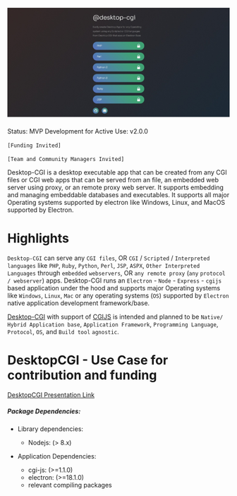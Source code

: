![Desktop CGI](https://github.com/desktop-cgi/desktop-cgi/blob/master/dev_support/assets/desktop-cgi.jpeg)

Status: MVP Development for Active Use: v2.0.0

`[Funding Invited]`

`[Team and Community Managers Invited]`

Desktop-CGI is a desktop executable app that can be created from any CGI files or CGI web apps that can be served from an file, an embedded web server using proxy, or an remote proxy web server. It supports embedding and managing embeddable databases and executables. It supports all major Operating systems supported by electron like Windows, Linux, and MacOS supported by Electron.


# Highlights


`Desktop-CGI` can serve any `CGI files`, OR `CGI` / `Scripted` / `Interpreted languages` like `PHP`, `Ruby`, `Python`, `Perl`, `JSP`, `ASPX`, `Other Interpreted Languages` through `embedded` `webservers`, OR `any remote proxy` (`any` `protocol / webserver`) apps. Desktop-CGI runs an `Electron` - `Node` - `Express` - `cgijs` based application under the hood and supports major Operating systems like `Windows`, `Linux`, `Mac` or any operating systems (`OS`) supported by `Electron` native application development framework/base.

[Desktop-CGI](https://github.com/desktop-cgi/desktop-cgi) with support of [CGIJS](https://github.com/cgi-js/cgi-js) is intended and planned to be `Native/ Hybrid Application base`, `Application Framework`, `Programming Language`, `Protocol`, `OS`, and `Build tool` `agnostic`.


# DesktopCGI - Use Case for contribution and funding

[DesktopCGI Presentation Link](https://www.slideshare.net/Ganesh745959/desktopcgi-252630937)

##### Package Dependencies:

* Library dependencies:
    - Nodejs: (> 8.x)

* Application Dependencies:
    - cgi-js: (>=1.1.0)
    - electron: (>=18.1.0)
    - relevant compiling packages
